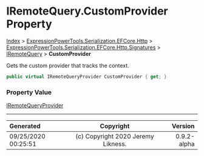﻿# IRemoteQuery.CustomProvider Property

[Index](../index.md) > [ExpressionPowerTools.Serialization.EFCore.Http](ExpressionPowerTools.Serialization.EFCore.Http.a.md) > [ExpressionPowerTools.Serialization.EFCore.Http.Signatures](ExpressionPowerTools.Serialization.EFCore.Http.Signatures.n.md) > [IRemoteQuery](ExpressionPowerTools.Serialization.EFCore.Http.Signatures.IRemoteQuery.i.md) > **CustomProvider**

Gets the custom provider that tracks the context.

```csharp
public virtual IRemoteQueryProvider CustomProvider { get; }
```

### Property Value

 [IRemoteQueryProvider](ExpressionPowerTools.Serialization.EFCore.Http.Signatures.IRemoteQueryProvider.i.md) 


---

| Generated | Copyright | Version |
| :-- | :-: | --: |
| 09/25/2020 00:25:51 | (c) Copyright 2020 Jeremy Likness. | 0.9.2-alpha |
